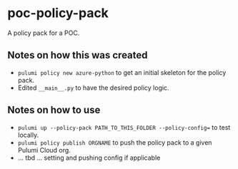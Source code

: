 # poc-policy-pack
A policy pack for a POC.

## Notes on how this was created
* `pulumi policy new azure-python` to get an initial skeleton for the policy pack.
* Edited `__main__.py` to have the desired policy logic.

## Notes on how to use
* `pulumi up --policy-pack PATH_TO_THIS_FOLDER --policy-config=` to test locally.
* `pulumi policy publish ORGNAME` to push the policy pack to a given Pulumi Cloud org.
*  ... tbd ... setting and pushing config if applicable
